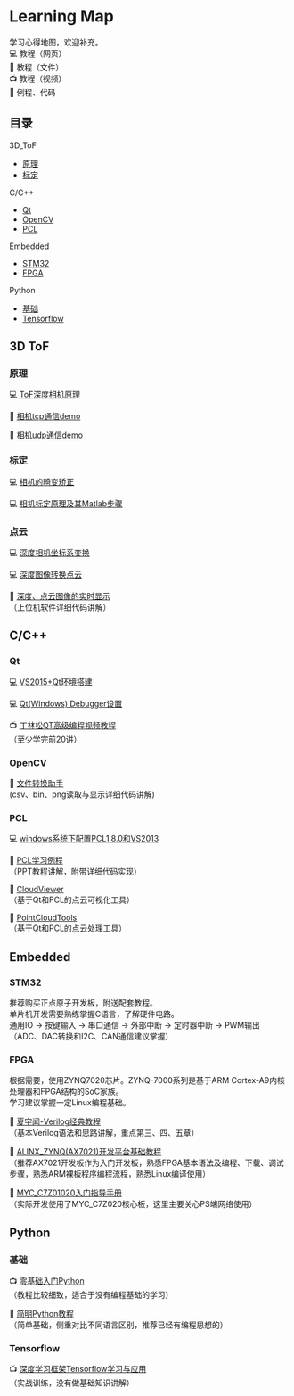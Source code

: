 
# Learning Map

学习心得地图，欢迎补充。  
:computer: 教程（网页）  
:notebook: 教程（文件）  
:tv: 教程（视频）  
:gift: 例程、代码  

## 目录  
  
3D_ToF

* [原理](###原理 '标题')
* [标定](###标定 '标定')

C/C++  

* [Qt](###Qt 'Qt')  
* [OpenCV](###OpenCV 'OpenCV')  
* [PCL](###PCL 'PCL')  

Embedded

* [STM32](###STM32 'STM32')
* [FPGA](###FPGA 'FPGA')

Python  

* [基础](###基础 '基础')
* [Tensorflow](###Tensorflow 'Tensorflow')

## 3D ToF

### 原理

:computer: [ToF深度相机原理](http://sunhx.cn/a/tuxiang/2019/0421/51.html 'ToF深度相机原理')  

:gift: [相机tcp通信demo](https://github.com/dongmuliu/Tof-TCP-socket-demo '相机tcp通信demo')

:gift: [相机udp通信demo](https://github.com/dongmuliu/Tof-UDP-Socket-Demo '相机udp通信demo')

### 标定

:computer: [相机的畸变矫正](http://sunhx.cn/a/tuxiang/2019/0420/48.html '相机的畸变矫正')

:computer: [相机标定原理及其Matlab步骤](http://sunhx.cn/a/tuxiang/2019/0617/64.html '相机标定原理及其Matlab步骤')

### 点云

:computer: [深度相机坐标系变换](http://sunhx.cn/a/tuxiang/2019/0420/49.html '深度相机坐标系变换')  

:computer: [深度图像转换点云](http://sunhx.cn/a/tuxiang/2019/0420/50.html '深度图像转换点云')

:gift: [深度、点云图像的实时显示](https://github.com/dongmuliu/SmartEye '深度、点云图像的实时显示')  
（上位机软件详细代码讲解）

## C/C++

### Qt

:computer: [VS2015+Qt环境搭建](http://sunhx.cn/a/chengxu/2016/0410/22.html 'VS2015+Qt环境搭建')  

:computer: [Qt(Windows) Debugger设置](http://sunhx.cn/a/chengxu/2017/0119/31.html 'Qt(Windows) Debugger设置')

:tv: [丁林松QT高级编程视频教程](http://www.icoolxue.com/album/show/282 '丁林松QT高级编程视频教程')  
（至少学完前20讲）  

### OpenCV

:gift: [文件转换助手](https://github.com/dongmuliu/SmartEye '文件转换助手')  
(csv、bin、png读取与显示详细代码讲解)

### PCL

:computer: [windows系统下配置PCL1.8.0和VS2013](https://blog.csdn.net/wokaowokaowokao12345/article/details/47361369 'windows系统下配置PCL1.8.0和VS2013')

:gift: [PCL学习例程](https://github.com/HadenSun/PCLTest 'PCL学习例程')  
（PPT教程讲解，附带详细代码实现）

:gift: [CloudViewer](https://github.com/dongmuliu/CloudViewer 'CloudViewer')  
（基于Qt和PCL的点云可视化工具）

:gift: [PointCloudTools](https://github.com/HadenSun/PointCloudTools 'PointCloudTools')  
（基于Qt和PCL的点云处理工具）

## Embedded

### STM32

推荐购买正点原子开发板，附送配套教程。  
单片机开发需要熟练掌握C语言，了解硬件电路。  
通用IO -> 按键输入 -> 串口通信 -> 外部中断 -> 定时器中断 -> PWM输出  
（ADC、DAC转换和I2C、CAN通信建议掌握）  

### FPGA

根据需要，使用ZYNQ7020芯片。ZYNQ-7000系列是基于ARM Cortex-A9内核处理器和FPGA结构的SoC家族。  
学习建议掌握一定Linux编程基础。

:notebook: [夏宇闻-Verilog经典教程](http://bbs.elecfans.com/jishu_904799_1_6.html '夏宇闻-Verilog经典教程')  
（基本Verilog语法和思路讲解，重点第三、四、五章）

:notebook: [ALINX_ZYNQ(AX7021)开发平台基础教程](https://github.com/HadenSun/LearningMap/blob/master/FPGA/cource_s1_ALINX_ZYNQ(AX7021)%E5%BC%80%E5%8F%91%E5%B9%B3%E5%8F%B0%E5%9F%BA%E7%A1%80%E6%95%99%E7%A8%8BV1.01.pdf 'ALINX_ZYNQ(AX7021)开发平台基础教程')  
（推荐AX7021开发板作为入门开发板，熟悉FPGA基本语法及编程、下载、调试步骤，熟悉ARM裸板程序编程流程，熟悉Linux编译使用）

:notebook: [MYC_C7Z01020入门指导手册](https://github.com/HadenSun/LearningMap/blob/master/FPGA/MYC_C7Z01020%E5%85%A5%E9%97%A8%E6%8C%87%E5%AF%BC%E6%89%8B%E5%86%8C.pdf 'MYC_C7Z01020入门指导手册')  
（实际开发使用了MYC_C7Z020核心板，这里主要关心PS端网络使用）

## Python

### 基础

:tv: [零基础入门Python](https://www.bilibili.com/video/av4050443?from=search&seid=2515798939366199627 '零基础入门python')  
（教程比较细致，适合于没有编程基础的学习）  
  
:notebook: [简明Python教程](http://www.kuqin.com/abyteofpython_cn/ '简明Python教程')  
（简单基础，侧重对比不同语言区别，推荐已经有编程思想的）  
  
### Tensorflow

:tv: [深度学习框架Tensorflow学习与应用](https://www.bilibili.com/video/av20542427?from=search&seid=5043446637980668181 '深度学习框架Tensorflow学习与应用')  
（实战训练，没有做基础知识讲解）
